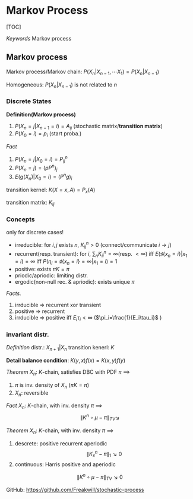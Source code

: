 # Markov Process

[TOC]

*Keywords* Markov process


## Markov process

Markov process/Markov chain:
$P(X_n|X_{n-1},\cdots X_{1})=P(X_n|X_{n-1})$

Homogeneous: $P(X_n|X_{n-1})$ is not related to $n$

### Discrete States

**Definition(Markov process)**

1. $P(X_n=j|X_{n-1}=i)=A_{ij}$ (stochastic matrix/**transition matrix**)
2. $P(X_0=i)=p_i$ (start proba.)

*Fact*

1. $P(X_n=j|X_0=i)=P^{n}_{ij}$
2. $P(X_n=j)=(pP^n)_j$
3. $E(g(X_n)|X_0=i)=(P^{n}g)_i$

transition kernel:
$K(X=x, A)=P_x(A)$

transition matrix: $K_{ij}$

### Concepts

only for discrete cases!

- irreducible: for $i,j$ exists $n$, $K^n_{ij}>0$ (connect/communicate $i\to j$)
- recurrent(resp. transient): for $i$, $\sum_n K^n_{ii}=\infty$(resp. $<\infty$) iff $E(\sharp\{x_n=i\}|x_1=i)=\infty$ iff $P(\eta_i=\sharp\{x_n=i\}=\infty|x_1=i)=1$
- positive: exists $\pi K=\pi$
- priodic/apriodic: limiting distr.
- ergodic(non-null rec. & apriodic): exists unique $\pi$

*Facts.*
1. irrducible => recurrent xor transient
2. positive => recurrent
3. irrducible => positive iff $E_i\tau_i<\infty$ ($\pi_i=\frac{1}{E_i\tau_i}$ )

### invariant distr.
*Definition*
distr.: $X_{n+1}| X_n$
transition kenerl: $K$

**Detail balance condition**: $K(y,x)f(x)=K(x,y)f(y)$

*Theorem*
$X_n$: $K$-chain, satisfies DBC with PDF $\pi$ ==>
1. $\pi$ is inv. density of $X_n$ ($\pi K=\pi$)
2. $X_n$: reversible

*Fact*
$X_n$: $K$-chain, with inv. density $\pi$ ==>
$$
\|K^n\circ \mu-\pi\|_{TV} \searrow 
$$

*Theorem*
$X_n$: $K$-chain, with inv. density $\pi$ ==>
1. descrete: positive recurrent aperiodic
$$
\|K^n_x-\pi\|_{1} \searrow 0
$$
2. continuous: Harris positive and aperiodic

$$
\|K^n\circ\mu-\pi\|_{TV} \searrow 0
$$



GitHub: https://github.com/Freakwill/stochastic-process


